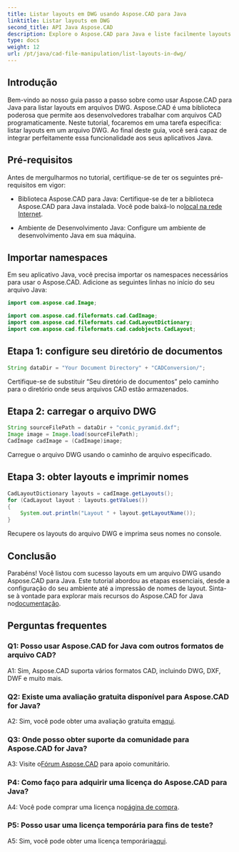 ```yaml
---
title: Listar layouts em DWG usando Aspose.CAD para Java
linktitle: Listar layouts em DWG
second_title: API Java Aspose.CAD
description: Explore o Aspose.CAD para Java e liste facilmente layouts em arquivos DWG. Integre funcionalidades poderosas de CAD em seus aplicativos Java.
type: docs
weight: 12
url: /pt/java/cad-file-manipulation/list-layouts-in-dwg/
---
```

## Introdução

Bem-vindo ao nosso guia passo a passo sobre como usar Aspose.CAD para Java para listar layouts em arquivos DWG. Aspose.CAD é uma biblioteca poderosa que permite aos desenvolvedores trabalhar com arquivos CAD programaticamente. Neste tutorial, focaremos em uma tarefa específica: listar layouts em um arquivo DWG. Ao final deste guia, você será capaz de integrar perfeitamente essa funcionalidade aos seus aplicativos Java.

## Pré-requisitos

Antes de mergulharmos no tutorial, certifique-se de ter os seguintes pré-requisitos em vigor:

-  Biblioteca Aspose.CAD para Java: Certifique-se de ter a biblioteca Aspose.CAD para Java instalada. Você pode baixá-lo no[local na rede Internet](https://releases.aspose.com/cad/java/).

- Ambiente de Desenvolvimento Java: Configure um ambiente de desenvolvimento Java em sua máquina.

## Importar namespaces

Em seu aplicativo Java, você precisa importar os namespaces necessários para usar o Aspose.CAD. Adicione as seguintes linhas no início do seu arquivo Java:

```java
import com.aspose.cad.Image;

import com.aspose.cad.fileformats.cad.CadImage;
import com.aspose.cad.fileformats.cad.CadLayoutDictionary;
import com.aspose.cad.fileformats.cad.cadobjects.CadLayout;
```

## Etapa 1: configure seu diretório de documentos

```java
String dataDir = "Your Document Directory" + "CADConversion/";
```

Certifique-se de substituir “Seu diretório de documentos” pelo caminho para o diretório onde seus arquivos CAD estão armazenados.

## Etapa 2: carregar o arquivo DWG

```java
String sourceFilePath = dataDir + "conic_pyramid.dxf";
Image image = Image.load(sourceFilePath);
CadImage cadImage = (CadImage)image;
```

Carregue o arquivo DWG usando o caminho de arquivo especificado.

## Etapa 3: obter layouts e imprimir nomes

```java
CadLayoutDictionary layouts = cadImage.getLayouts();
for (CadLayout layout : layouts.getValues())
{
    System.out.println("Layout " + layout.getLayoutName());
}
```

Recupere os layouts do arquivo DWG e imprima seus nomes no console.

## Conclusão

 Parabéns! Você listou com sucesso layouts em um arquivo DWG usando Aspose.CAD para Java. Este tutorial abordou as etapas essenciais, desde a configuração do seu ambiente até a impressão de nomes de layout. Sinta-se à vontade para explorar mais recursos do Aspose.CAD for Java no[documentação](https://reference.aspose.com/cad/java/).

## Perguntas frequentes

### Q1: Posso usar Aspose.CAD for Java com outros formatos de arquivo CAD?

A1: Sim, Aspose.CAD suporta vários formatos CAD, incluindo DWG, DXF, DWF e muito mais.

### Q2: Existe uma avaliação gratuita disponível para Aspose.CAD for Java?

 A2: Sim, você pode obter uma avaliação gratuita em[aqui](https://releases.aspose.com/).

### Q3: Onde posso obter suporte da comunidade para Aspose.CAD for Java?

 A3: Visite o[Fórum Aspose.CAD](https://forum.aspose.com/c/cad/19) para apoio comunitário.

### P4: Como faço para adquirir uma licença do Aspose.CAD para Java?

 A4: Você pode comprar uma licença no[página de compra](https://purchase.aspose.com/buy).

### P5: Posso usar uma licença temporária para fins de teste?

 A5: Sim, você pode obter uma licença temporária[aqui](https://purchase.aspose.com/temporary-license/).